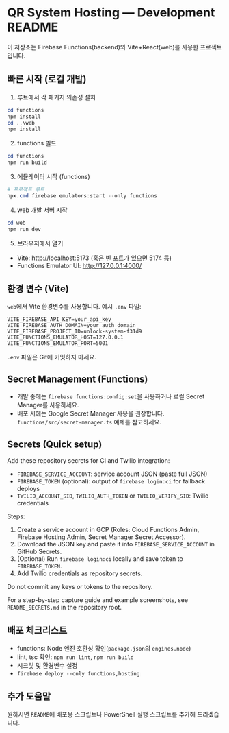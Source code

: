 # QR System Hosting — Development README

이 저장소는 Firebase Functions(backend)와 Vite+React(web)를 사용한 프로젝트입니다.

## 빠른 시작 (로컬 개발)

1. 루트에서 각 패키지 의존성 설치

```powershell
cd functions
npm install
cd ..\web
npm install
```

2. functions 빌드

```powershell
cd functions
npm run build
```

3. 에뮬레이터 시작 (functions)

```powershell
# 프로젝트 루트
npx.cmd firebase emulators:start --only functions
```

4. web 개발 서버 시작

```powershell
cd web
npm run dev
```

5. 브라우저에서 열기

- Vite: http://localhost:5173 (혹은 빈 포트가 있으면 5174 등)
- Functions Emulator UI: http://127.0.0.1:4000/

## 환경 변수 (Vite)

`web`에서 Vite 환경변수를 사용합니다. 예시 `.env` 파일:

```
VITE_FIREBASE_API_KEY=your_api_key
VITE_FIREBASE_AUTH_DOMAIN=your_auth_domain
VITE_FIREBASE_PROJECT_ID=unlock-system-f31d9
VITE_FUNCTIONS_EMULATOR_HOST=127.0.0.1
VITE_FUNCTIONS_EMULATOR_PORT=5001
```

`.env` 파일은 Git에 커밋하지 마세요.

## Secret Management (Functions)

- 개발 중에는 `firebase functions:config:set`을 사용하거나 로컬 Secret Manager를 사용하세요.
- 배포 시에는 Google Secret Manager 사용을 권장합니다. `functions/src/secret-manager.ts` 예제를 참고하세요.

## Secrets (Quick setup)

Add these repository secrets for CI and Twilio integration:

- `FIREBASE_SERVICE_ACCOUNT`: service account JSON (paste full JSON)
- `FIREBASE_TOKEN` (optional): output of `firebase login:ci` for fallback deploys
- `TWILIO_ACCOUNT_SID`, `TWILIO_AUTH_TOKEN` or `TWILIO_VERIFY_SID`: Twilio credentials

Steps:

1. Create a service account in GCP (Roles: Cloud Functions Admin, Firebase Hosting Admin, Secret Manager Secret Accessor).
2. Download the JSON key and paste it into `FIREBASE_SERVICE_ACCOUNT` in GitHub Secrets.
3. (Optional) Run `firebase login:ci` locally and save token to `FIREBASE_TOKEN`.
4. Add Twilio credentials as repository secrets.

Do not commit any keys or tokens to the repository.

For a step-by-step capture guide and example screenshots, see `README_SECRETS.md` in the repository root.

## 배포 체크리스트

- functions: Node 엔진 호환성 확인(`package.json`의 `engines.node`)
- lint, tsc 확인: `npm run lint`, `npm run build`
- 시크릿 및 환경변수 설정
- `firebase deploy --only functions,hosting`

## 추가 도움말
원하시면 `README`에 배포용 스크립트나 PowerShell 실행 스크립트를 추가해 드리겠습니다.